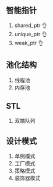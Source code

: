 

## 智能指针
1. shared_ptr 👌
2. unique_ptr 👌
3. weak_ptr   👌
## 池化结构
1. 线程池
2. 内存池
## STL
1. 双端队列
## 设计模式
1. 单例模式
2. 工厂模式
3. 策略模式
4. 装饰器模式
